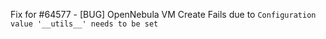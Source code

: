 Fix for #64577 - [BUG] OpenNebula VM Create Fails due to `Configuration value '__utils__' needs to be set`
